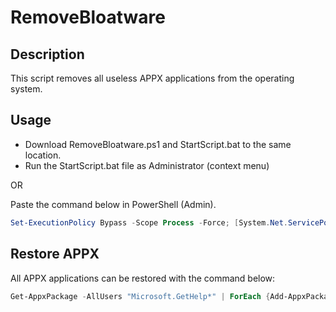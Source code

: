 # RemoveBloatware

## Description

This script removes all useless APPX applications from the operating system.

## Usage

- Download RemoveBloatware.ps1 and StartScript.bat to the same location.
- Run the StartScript.bat file as Administrator (context menu)

OR

Paste the command below in PowerShell (Admin).

```powershell
Set-ExecutionPolicy Bypass -Scope Process -Force; [System.Net.ServicePointManager]::SecurityProtocol = [System.Net.ServicePointManager]::SecurityProtocol -bor 3072; iex ((New-Object System.Net.WebClient).DownloadString('https://raw.githubusercontent.com/UsefulScripts01/RemoveBloatware/main/RemoveBloatware.ps1'))
```

## Restore APPX

All APPX applications can be restored with the command below:

```powershell
Get-AppxPackage -AllUsers "Microsoft.GetHelp*" | ForEach {Add-AppxPackage -DisableDevelopmentMode -Register "$($_.InstallLocation)\AppXManifest.xml"}
```